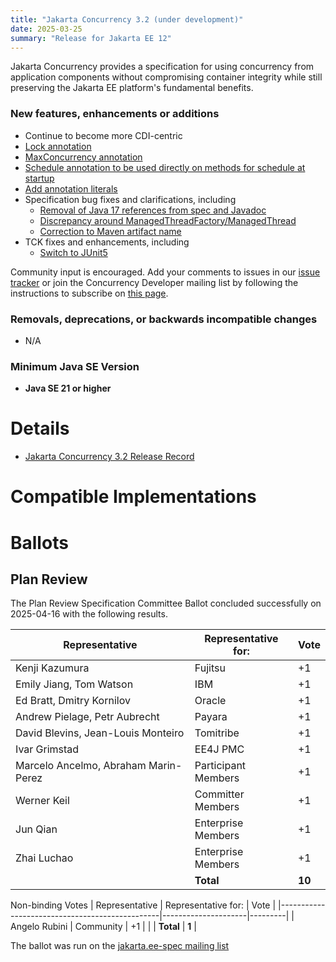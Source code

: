 ```yaml
---
title: "Jakarta Concurrency 3.2 (under development)"
date: 2025-03-25
summary: "Release for Jakarta EE 12"
---
```


Jakarta Concurrency provides a specification for using concurrency from application components without compromising container integrity while still preserving the Jakarta EE platform's fundamental benefits.

### New features, enhancements or additions

* Continue to become more CDI-centric
* [Lock annotation](https://github.com/jakartaee/concurrency/issues/135)
* [MaxConcurrency annotation](https://github.com/jakartaee/concurrency/issues/136)
* [Schedule annotation to be used directly on methods for schedule at startup](https://github.com/jakartaee/concurrency/issues/624)
* [Add annotation literals](https://github.com/jakartaee/concurrency/issues/176)
* Specification bug fixes and clarifications, including
  * [Removal of Java 17 references from spec and Javadoc](https://github.com/jakartaee/concurrency/issues/675)
  * [Discrepancy around ManagedThreadFactory/ManagedThread](https://github.com/jakartaee/concurrency/issues/32)
  * [Correction to Maven artifact name](https://github.com/jakartaee/concurrency/pull/555)
* TCK fixes and enhancements, including
  * [Switch to JUnit5](https://github.com/jakartaee/concurrency/pull/666)

Community input is encouraged. Add your comments to issues in our [issue tracker](https://github.com/jakartaee/concurrency/issues) or join the Concurrency Developer mailing list by following the instructions to subscribe on [this page](https://accounts.eclipse.org/mailing-list/cu-dev).

###  Removals, deprecations, or backwards incompatible changes

* N/A

### Minimum Java SE Version
* **Java SE 21 or higher**

# Details

* [Jakarta Concurrency 3.2 Release Record](https://projects.eclipse.org/projects/ee4j.cu/releases/3.2)
<!--
* [Jakarta Concurrency 3.2 Specification Document](./jakarta-concurrency-spec-3.2.pdf) (PDF) (Does not exist yet)
* [Jakarta Concurrency 3.2 Specification Document](./jakarta-concurrency-spec-3.2.html) (HTML) (Does not exist yet)
* [Jakarta Concurrency 3.2 Javadoc](./apidocs) (Does not exist yet)
* [Jakarta Concurrency 3.2 TCK](https://download.eclipse.org/jakartaee/concurrency/3.2/concurrency-tck-3.2.0.zip) (Does not exist yet)
-->
<!--
* Maven coordinates
-->
<!--
  * [jakarta.enterprise.concurrent:jakarta.enterprise.concurrent-api:3.2.0](https://central.sonatype.com/artifact/jakarta.enterprise.concurrent/jakarta.enterprise.concurrent-api/3.2.0/jar) (Does not exist yet)
-->
<!--
* Compatible Implementation used for [ratification](https://www.eclipse.org/projects/efsp/?version=1.2#efsp-ratification).
-->
<!--
  * [To Be Determined](https://github.com/)
-->

# Compatible Implementations

<!--
* [To Be Determined](https://github.com/)
-->

# Ballots

<!--
## Release Review

The Release Review Specification Committee Ballot concluded successfully on YYYY-MM-DD with the following results.

The ballot was run on the [jakarta.ee-spec mailing list](https://www.eclipse.org/lists/jakarta.ee-spec/msgxxxx.html)
-->
## Plan Review

The Plan Review Specification Committee Ballot concluded successfully on 2025-04-16 with the following results.

| Representative                                 | Representative for: |  Vote   |
|------------------------------------------------|---------------------|---------|
| Kenji Kazumura                                 | Fujitsu             |   +1    |
| Emily Jiang, Tom Watson                        | IBM                 |   +1    |
| Ed Bratt, Dmitry Kornilov                      | Oracle              |   +1    |
| Andrew Pielage, Petr Aubrecht                  | Payara              |   +1    |
| David Blevins, Jean-Louis Monteiro             | Tomitribe           |   +1    |
| Ivar Grimstad                                  | EE4J PMC            |   +1    |
| Marcelo Ancelmo, Abraham Marin-Perez           | Participant Members |   +1    |
| Werner Keil                                    | Committer Members   |   +1    |
| Jun Qian                                       | Enterprise Members  |   +1    |
| Zhai Luchao                                    | Enterprise Members  |   +1    |
|                                                | **Total**           | **10**  |

Non-binding Votes
| Representative                                 | Representative for: |  Vote   |
|------------------------------------------------|---------------------|---------|
| Angelo Rubini                                  | Community           |   +1    |
|                                                | **Total**           |  **1**  |

The ballot was run on the [jakarta.ee-spec mailing list](https://www.eclipse.org/lists/jakarta.ee-spec/msg03821.html)
